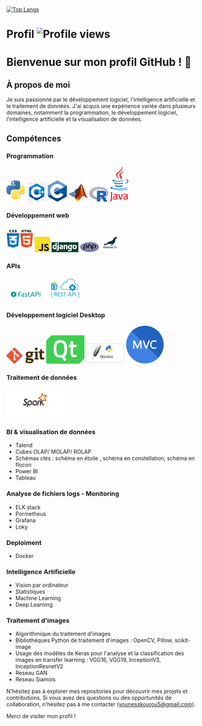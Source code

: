 
[![Top Langs](https://github-readme-stats.vercel.app/api/top-langs/?username=yokourou&layout=compact)](https://github.com/yokourou/github-readme-stats)

# Profil  ![Profile views](https://komarev.com/ghpvc/?username=yokourou&color=blue)

# Bienvenue sur mon profil GitHub ! 👋

## À propos de moi

Je suis passionné par le développement logiciel, l'intelligence artificielle et le traitement de données. J'ai acquis une expérience variée dans plusieurs domaines, notamment la programmation, le développement logiciel, l'intelligence artificielle et la visualisation de données.

## Compétences

### Programmation

<img src="Python.png" alt="Python" width="50"/>     <img src="cpp.png" alt="cpp" width="50"/>     <img src="C.png" alt="C" width="50"/>     <img src="Matlab.png" alt="Matlab" width="50"/>     <img src="R.png" alt="R" width="50"/>     <img src="Java.png" alt="Java" width="50"/> 


### Développement web
 <img src="html_css.png" alt="html_css" width="70"/> <img src="JavaScript.png" alt="JavaScript" width="40"/> <img src="django.png" alt="django" width="70"/> <img src="PHP.png" alt="PHP" width="50"/>  <img src="mariadb.png" alt="mariadb" width="50"/> 

### APIs
<img src="fastapi.png" alt="fastapi" width="100"/> 
<img src="restapi.png" alt="restapi" width="100"/> 


### Développement logiciel Desktop
<img src="Git.png" alt="Git" width="100"/> <img src="Qt.png" alt="Qt" width="100"/> <img src="tkinter.png" alt="tkinter" width="100"/> <img src="mvc.png" alt="mvc" width="100"/> 
  
### Traitement de données
<img src="spark.png" alt="spark" width="150" height ="80"/> 

### BI & visualisation de données
- Talend
- Cubes OLAP/ MOLAP/ ROLAP
- Schémas clés : schéma en étoile , schéma en constellation, schéma en flocon
- Power BI
- Tableau

### Analyse de fichiers logs - Monitoring 
- ELK stack
- Pormetheus
- Grafana
- Loky

### Deploiment
- Docker

### Intelligence Artificielle
- Vision par ordinateur
- Statistiques
- Machine Learning
- Deep Learning

### Traitement d'images
- Algorithmique du traitement d'images
- Bibliothéques Python de traitement d'images : OpenCV, Pillow, scikit-image
- Usage des modéles de Keras pour l'analyse et la classification des images en transfer learning : VGG16, VGG19, InceptionV3, InceptionResnetV2
- Reseau GAN
- Reseau Siamois



N'hésitez pas à explorer mes repositories pour découvrir mes projets et contributions. Si vous avez des questions ou des opportunités de collaboration, n'hésitez pas à me contacter (younesskourou5@gmail.com).


Merci de visiter mon profil !
